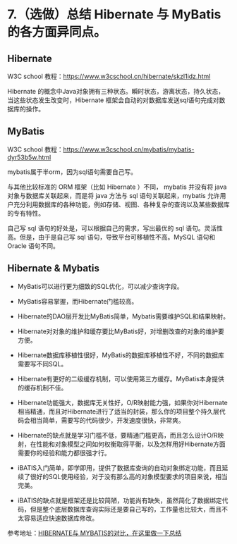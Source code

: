 # 7.（选做）总结 Hibernate 与 MyBatis 的各方面异同点。

## Hibernate

W3C school 教程：https://www.w3cschool.cn/hibernate/skzl1idz.html

Hibernate 的概念中Java对象拥有三种状态。瞬时状态，游离状态，持久状态，当这些状态发生改变时，Hibernate 框架会自动的对数据库发送sql语句完成对数据库的操作。

## MyBatis

W3C school 教程：https://www.w3cschool.cn/mybatis/mybatis-dyr53b5w.html

mybatis属于半orm，因为sql语句需要自己写。

与其他比较标准的 ORM 框架（比如 Hibernate ）不同， mybatis 并没有将 java 对象与数据库关联起来，而是将 java 方法与 sql 语句关联起来，mybatis 允许用户充分利用数据库的各种功能，例如存储、视图、各种复杂的查询以及某些数据库的专有特性。

自己写 sql 语句的好处是，可以根据自己的需求，写出最优的 sql 语句。灵活性高。但是，由于是自己写 sql 语句，导致平台可移植性不高。MySQL 语句和 Oracle 语句不同。

## Hibernate & Mybatis

- MyBatis可以进行更为细致的SQL优化，可以减少查询字段。
- MyBatis容易掌握，而Hibernate门槛较高。

- Hibernate的DAO层开发比MyBatis简单，Mybatis需要维护SQL和结果映射。
- Hibernate对对象的维护和缓存要比MyBatis好，对增删改查的对象的维护要方便。
- Hibernate数据库移植性很好，MyBatis的数据库移植性不好，不同的数据库需要写不同SQL。
- Hibernate有更好的二级缓存机制，可以使用第三方缓存。MyBatis本身提供的缓存机制不佳。

- Hibernate功能强大，数据库无关性好，O/R映射能力强，如果你对Hibernate相当精通，而且对Hibernate进行了适当的封装，那么你的项目整个持久层代码会相当简单，需要写的代码很少，开发速度很快，非常爽。
- Hibernate的缺点就是学习门槛不低，要精通门槛更高，而且怎么设计O/R映射，在性能和对象模型之间如何权衡取得平衡，以及怎样用好Hibernate方面需要你的经验和能力都很强才行。
- iBATIS入门简单，即学即用，提供了数据库查询的自动对象绑定功能，而且延续了很好的SQL使用经验，对于没有那么高的对象模型要求的项目来说，相当完美。
- iBATIS的缺点就是框架还是比较简陋，功能尚有缺失，虽然简化了数据绑定代码，但是整个底层数据库查询实际还是要自己写的，工作量也比较大，而且不太容易适应快速数据库修改。

参考地址：[HIBERNATE与 MYBATIS的对比，在这里做一下总结 ](https://www.cnblogs.com/williamjie/p/9342117.html)

